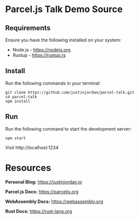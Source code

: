 # Parcel.js Talk Demo Source

## Requirements

Ensure you have the following installed on your system:

* Node.js - https://nodejs.org
* Rustup  - https://rustup.rs

## Install

Run the following commands in your terminal:

```
git clone https://github.com/justinjordan/parcel-talk.git
cd parcel-talk
npm install
```

## Run

Run the following command to start the development server:

```
npm start
```

Visit http://localhost:1234

# Resources

**Personal Blog:** https://justinjordan.io

**Parcel.js Docs:** https://parceljs.org

**WebAssembly Docs:** https://webassembly.org

**Rust Docs:** https://rust-lang.org
